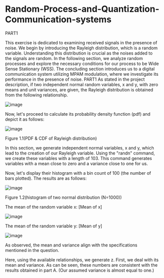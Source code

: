 # Random-Process-and-Quantization-Communication-systems

PART1

This exercise is dedicated to examining received signals in the presence of noise. We begin by introducing the Rayleigh distribution, which is a random variable. Understanding this distribution is crucial as the noises added to the signals are random.
In the following section, we analyze random processes and explore the necessary conditions for our process to be Wide Sense Stationary (WSS).
The concluding section introduces us to a digital communication system utilizing MPAM modulation, where we investigate its performance in the presence of noise.
PART1
As stated in the project description, if two independent normal random variables, x and y, with zero means and unit variances, are given, the Rayleigh distribution is obtained from the following relationship.

![image](https://github.com/ParsaDarban/Random-Process-and-Quantization-Communication-systems-/assets/155367890/78d3c4c8-5343-4803-b062-8b2b95984b33)

Now, let's proceed to calculate its probability density function (pdf) and depict it as follows:

 ![image](https://github.com/ParsaDarban/Random-Process-and-Quantization-Communication-systems-/assets/155367890/85fd9361-3a06-4e44-a3f6-5bdbeb9724f0)

 Figure 1.1(PDF & CDF of Rayleigh distribution)

In this section, we generate independent normal variables, x and y, which lead to the creation of our Rayleigh variable. Using the "randn" command, we create these variables with a length of 103. This command generates variables with a mean close to zero and a variance close to one for us.

Now, let's display their histogram with a bin count of 100 (the number of bars plotted). The results are as follows:

![image](https://github.com/ParsaDarban/Random-Process-and-Quantization-Communication-systems-/assets/155367890/89a1b191-d93c-4e47-a1e1-b7c927857652)
 
Figure 1.2(histogram of two normal distribution (N=1000))

The mean of the random variable x: [Mean of x]

![image](https://github.com/ParsaDarban/Random-Process-and-Quantization-Communication-systems-/assets/155367890/c4cf52e6-22f0-4038-8147-6bd3f9810826)

The mean of the random variable y: [Mean of y]

![image](https://github.com/ParsaDarban/Random-Process-and-Quantization-Communication-systems-/assets/155367890/792536e0-0c54-44e6-a7b7-753d7fc71db4)

As observed, the mean and variance align with the specifications mentioned in the question.

Here, using the available relationships, we generate z. First, we deal with its mean and variance. As can be seen, these numbers are consistent with the results obtained in part A. (Our assumed variance is almost equal to one.)



